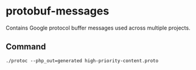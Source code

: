 # protobuf-messages

Contains Google protocol buffer messages used across multiple projects.

## Command

```./protoc --php_out=generated high-priority-content.proto```